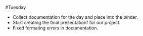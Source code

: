 #Tuesday
 - Collect documentation for the day and place into the binder.
 - Start creating the final presentationf for our project.
 - Fixed formating errors in documentation. 
